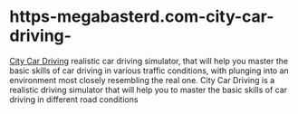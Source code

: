 # https-megabasterd.com-city-car-driving-
[City Car Driving](https://megabasterd.com/city-car-driving/) realistic car driving simulator, that will help you master the basic skills of car driving in various traffic conditions, with plunging into an environment most closely resembling the real one. City Car Driving is a realistic driving simulator that will help you to master the basic skills of car driving in different road conditions
